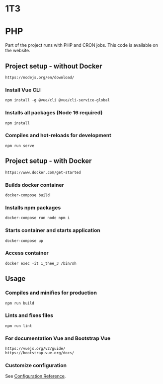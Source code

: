 # 1T3

# PHP
Part of the project runs with PHP and CRON jobs. This code is available on the website.


## Project setup - without Docker
```
https://nodejs.org/en/download/
```

### Install Vue CLI
```
npm install -g @vue/cli @vue/cli-service-global
```

### Installs all packages (Node 16 required)
```
npm install
```

### Compiles and hot-reloads for development
```
npm run serve
```


## Project setup - with Docker
```
https://www.docker.com/get-started
```

### Builds docker container
```
docker-compose build
```

### Installs npm packages
```
docker-compose run node npm i
```

### Starts container and starts application
```
docker-compose up
```

### Access container
```
docker exec -it 1_thee_3 /bin/sh
```

## Usage

### Compiles and minifies for production
```
npm run build
```

### Lints and fixes files
```
npm run lint
```

### For documentation Vue and Bootstrap Vue
```
https://vuejs.org/v2/guide/
https://bootstrap-vue.org/docs/
```

### Customize configuration
See [Configuration Reference](https://cli.vuejs.org/config/).

